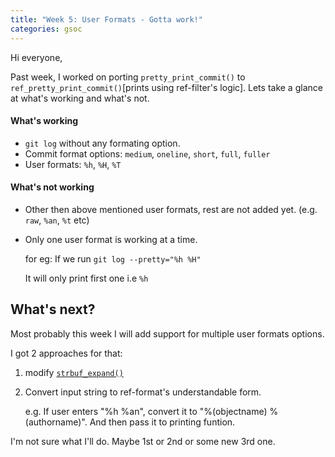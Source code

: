 ```yaml
---
title: "Week 5: User Formats - Gotta work!"
categories: gsoc
---
```


Hi everyone,

Past week, I worked on porting `pretty_print_commit()` to `ref_pretty_print_commit()`[prints using ref-filter's logic]. 
Lets take a glance at what's working and what's not.

#### What's working
- `git log` without any formating option. 
- Commit format options: `medium`, `oneline`, `short`, `full`, `fuller`
- User formats: `%h`, `%H`, `%T`

#### What's not working
- Other then above mentioned user formats, rest are not added yet. (e.g. `raw`, `%an`, `%t` etc)
- Only one user format is working at a time. 

    for eg: If we run `git log --pretty="%h %H"`
    
    It will only print first one i.e `%h`
    
## What's next?

Most probably this week I will add support for multiple user formats options. 

I got 2 approaches for that:

1. modify [`strbuf_expand()`](https://github.com/git/git/blob/master/strbuf.c#L407-L432)
2. Convert input string to ref-format's understandable form.

    e.g. If user enters "%h %an", convert it to "%(objectname) %(authorname)". And then pass it to printing funtion.
    
I'm not sure what I'll do. Maybe 1st or 2nd or some new 3rd one.
